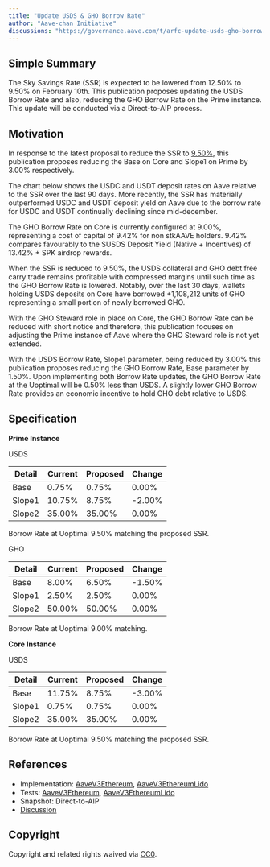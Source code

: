 ```yaml
---
title: "Update USDS & GHO Borrow Rate"
author: "Aave-chan Initiative"
discussions: "https://governance.aave.com/t/arfc-update-usds-gho-borrow-rate/20892"
---
```


## Simple Summary

The Sky Savings Rate (SSR) is expected to be lowered from 12.50% to 9.50% on February 10th. This publication proposes updating the USDS Borrow Rate and also, reducing the GHO Borrow Rate on the Prime instance.
This update will be conducted via a Direct-to-AIP process.

## Motivation

In response to the latest proposal to reduce the SSR to [9.50%](https://forum.sky.money/t/feb-6-2025-stability-scope-parameter-changes-21/25906), this publication proposes reducing the Base on Core and Slope1 on Prime by 3.00% respectively.

The chart below shows the USDC and USDT deposit rates on Aave relative to the SSR over the last 90 days. More recently, the SSR has materially outperformed USDC and USDT deposit yield on Aave due to the borrow rate for USDC and USDT continually declining since mid-december.

The GHO Borrow Rate on Core is currently configured at 9.00%, representing a cost of capital of 9.42% for non stkAAVE holders. 9.42% compares favourably to the SUSDS Deposit Yield (Native + Incentives) of 13.42% + SPK airdrop rewards.

When the SSR is reduced to 9.50%, the USDS collateral and GHO debt free carry trade remains profitable with compressed margins until such time as the GHO Borrow Rate is lowered. Notably, over the last 30 days, wallets holding USDS deposits on Core have borrowed +1,108,212 units of GHO representing a small portion of newly borrowed GHO.

With the GHO Steward role in place on Core, the GHO Borrow Rate can be reduced with short notice and therefore, this publication focuses on adjusting the Prime instance of Aave where the GHO Steward role is not yet extended.

With the USDS Borrow Rate, Slope1 parameter, being reduced by 3.00% this publication proposes reducing the GHO Borrow Rate, Base parameter by 1.50%. Upon implementing both Borrow Rate updates, the GHO Borrow Rate at the Uoptimal will be 0.50% less than USDS. A slightly lower GHO Borrow Rate provides an economic incentive to hold GHO debt relative to USDS.

## Specification

**Prime Instance**

USDS

| Detail | Current | Proposed | Change |
| ------ | ------- | -------- | ------ |
| Base   | 0.75%   | 0.75%    | 0.00%  |
| Slope1 | 10.75%  | 8.75%    | -2.00% |
| Slope2 | 35.00%  | 35.00%   | 0.00%  |

Borrow Rate at Uoptimal 9.50% matching the proposed SSR.

GHO

| Detail | Current | Proposed | Change |
| ------ | ------- | -------- | ------ |
| Base   | 8.00%   | 6.50%    | -1.50% |
| Slope1 | 2.50%   | 2.50%    | 0.00%  |
| Slope2 | 50.00%  | 50.00%   | 0.00%  |

Borrow Rate at Uoptimal 9.00% matching.

**Core Instance**

USDS

| Detail | Current | Proposed | Change |
| ------ | ------- | -------- | ------ |
| Base   | 11.75%  | 8.75%    | -3.00% |
| Slope1 | 0.75%   | 0.75%    | 0.00%  |
| Slope2 | 35.00%  | 35.00%   | 0.00%  |

Borrow Rate at Uoptimal 9.50% matching the proposed SSR.

## References

- Implementation: [AaveV3Ethereum](https://github.com/bgd-labs/aave-proposals-v3/blob/main/src/20250203_Multi_UpdateUSDSGHOBorrowRate/AaveV3Ethereum_UpdateUSDSGHOBorrowRate_20250203.sol), [AaveV3EthereumLido](https://github.com/bgd-labs/aave-proposals-v3/blob/main/src/20250203_Multi_UpdateUSDSGHOBorrowRate/AaveV3EthereumLido_UpdateUSDSGHOBorrowRate_20250203.sol)
- Tests: [AaveV3Ethereum](https://github.com/bgd-labs/aave-proposals-v3/blob/main/src/20250203_Multi_UpdateUSDSGHOBorrowRate/AaveV3Ethereum_UpdateUSDSGHOBorrowRate_20250203.t.sol), [AaveV3EthereumLido](https://github.com/bgd-labs/aave-proposals-v3/blob/main/src/20250203_Multi_UpdateUSDSGHOBorrowRate/AaveV3EthereumLido_UpdateUSDSGHOBorrowRate_20250203.t.sol)
- Snapshot: Direct-to-AIP
- [Discussion](https://governance.aave.com/t/arfc-update-usds-gho-borrow-rate/20892)

## Copyright

Copyright and related rights waived via [CC0](https://creativecommons.org/publicdomain/zero/1.0/).
